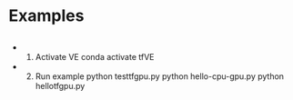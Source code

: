 # Examples

## 
* 1. Activate VE
conda activate tfVE
* 2. Run example
python testtfgpu.py
python hello-cpu-gpu.py 
python hellotfgpu.py


